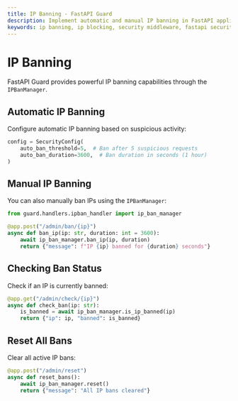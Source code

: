 ```yaml
---
title: IP Banning - FastAPI Guard
description: Implement automatic and manual IP banning in FastAPI applications using FastAPI Guard's IPBanManager
keywords: ip banning, ip blocking, security middleware, fastapi security
---
```


# IP Banning

FastAPI Guard provides powerful IP banning capabilities through the `IPBanManager`.

## Automatic IP Banning

Configure automatic IP banning based on suspicious activity:

```python
config = SecurityConfig(
    auto_ban_threshold=5,  # Ban after 5 suspicious requests
    auto_ban_duration=3600,  # Ban duration in seconds (1 hour)
)
```

## Manual IP Banning

You can also manually ban IPs using the `IPBanManager`:

```python
from guard.handlers.ipban_handler import ip_ban_manager

@app.post("/admin/ban/{ip}")
async def ban_ip(ip: str, duration: int = 3600):
    await ip_ban_manager.ban_ip(ip, duration)
    return {"message": f"IP {ip} banned for {duration} seconds"}
```

## Checking Ban Status

Check if an IP is currently banned:

```python
@app.get("/admin/check/{ip}")
async def check_ban(ip: str):
    is_banned = await ip_ban_manager.is_ip_banned(ip)
    return {"ip": ip, "banned": is_banned}
```

## Reset All Bans

Clear all active IP bans:

```python
@app.post("/admin/reset")
async def reset_bans():
    await ip_ban_manager.reset()
    return {"message": "All IP bans cleared"}
```
